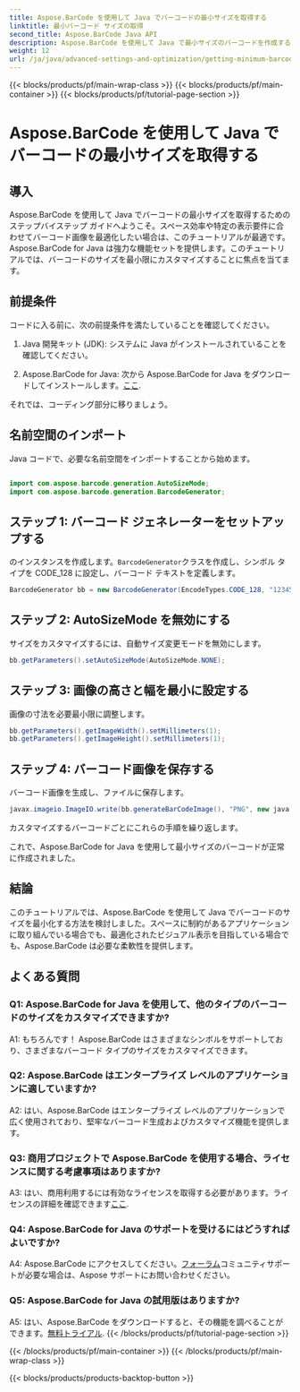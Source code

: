 ```yaml
---
title: Aspose.BarCode を使用して Java でバーコードの最小サイズを取得する
linktitle: 最小バーコード サイズの取得
second_title: Aspose.BarCode Java API
description: Aspose.BarCode を使用して Java で最小サイズのバーコードを作成する方法を学びます。効率的でスペースを最適化したバーコード生成については、ステップバイステップのガイドに従ってください。
weight: 12
url: /ja/java/advanced-settings-and-optimization/getting-minimum-barcode-size/
---
```


{{< blocks/products/pf/main-wrap-class >}}
{{< blocks/products/pf/main-container >}}
{{< blocks/products/pf/tutorial-page-section >}}

# Aspose.BarCode を使用して Java でバーコードの最小サイズを取得する

## 導入

Aspose.BarCode を使用して Java でバーコードの最小サイズを取得するためのステップバイステップ ガイドへようこそ。スペース効率や特定の表示要件に合わせてバーコード画像を最適化したい場合は、このチュートリアルが最適です。 Aspose.BarCode for Java は強力な機能セットを提供します。このチュートリアルでは、バーコードのサイズを最小限にカスタマイズすることに焦点を当てます。

## 前提条件

コードに入る前に、次の前提条件を満たしていることを確認してください。

1. Java 開発キット (JDK): システムに Java がインストールされていることを確認してください。

2.  Aspose.BarCode for Java: 次から Aspose.BarCode for Java をダウンロードしてインストールします。[ここ](https://releases.aspose.com/barcode/java/).

それでは、コーディング部分に移りましょう。

## 名前空間のインポート

Java コードで、必要な名前空間をインポートすることから始めます。

```java

import com.aspose.barcode.generation.AutoSizeMode;
import com.aspose.barcode.generation.BarcodeGenerator;
```

## ステップ 1: バーコード ジェネレーターをセットアップする

のインスタンスを作成します。`BarcodeGenerator`クラスを作成し、シンボル タイプを CODE_128 に設定し、バーコード テキストを定義します。

```java
BarcodeGenerator bb = new BarcodeGenerator(EncodeTypes.CODE_128, "1234567");
```

## ステップ 2: AutoSizeMode を無効にする

サイズをカスタマイズするには、自動サイズ変更モードを無効にします。

```java
bb.getParameters().setAutoSizeMode(AutoSizeMode.NONE);
```

## ステップ 3: 画像の高さと幅を最小に設定する

画像の寸法を必要最小限に調整します。

```java
bb.getParameters().getImageWidth().setMillimeters(1);
bb.getParameters().getImageHeight().setMillimeters(1);
```

## ステップ 4: バーコード画像を保存する

バーコード画像を生成し、ファイルに保存します。

```java
javax.imageio.ImageIO.write(bb.generateBarCodeImage(), "PNG", new java.io.File(dataDir + "minimumresult.png"));
```

カスタマイズするバーコードごとにこれらの手順を繰り返します。

これで、Aspose.BarCode for Java を使用して最小サイズのバーコードが正常に作成されました。

## 結論

このチュートリアルでは、Aspose.BarCode を使用して Java でバーコードのサイズを最小化する方法を検討しました。スペースに制約があるアプリケーションに取り組んでいる場合でも、最適化されたビジュアル表示を目指している場合でも、Aspose.BarCode は必要な柔軟性を提供します。

## よくある質問

### Q1: Aspose.BarCode for Java を使用して、他のタイプのバーコードのサイズをカスタマイズできますか?

A1: もちろんです！ Aspose.BarCode はさまざまなシンボルをサポートしており、さまざまなバーコード タイプのサイズをカスタマイズできます。

### Q2: Aspose.BarCode はエンタープライズ レベルのアプリケーションに適していますか?

A2: はい、Aspose.BarCode はエンタープライズ レベルのアプリケーションで広く使用されており、堅牢なバーコード生成およびカスタマイズ機能を提供します。

### Q3: 商用プロジェクトで Aspose.BarCode を使用する場合、ライセンスに関する考慮事項はありますか?

 A3: はい、商用利用するには有効なライセンスを取得する必要があります。ライセンスの詳細を確認できます[ここ](https://purchase.aspose.com/buy).

### Q4: Aspose.BarCode for Java のサポートを受けるにはどうすればよいですか?

 A4: Aspose.BarCode にアクセスしてください。[フォーラム](https://forum.aspose.com/c/barcode/13)コミュニティサポートが必要な場合は、Aspose サポートにお問い合わせください。

### Q5: Aspose.BarCode for Java の試用版はありますか?

 A5: はい、Aspose.BarCode をダウンロードすると、その機能を調べることができます。[無料トライアル](https://releases.aspose.com/).
{{< /blocks/products/pf/tutorial-page-section >}}

{{< /blocks/products/pf/main-container >}}
{{< /blocks/products/pf/main-wrap-class >}}

{{< blocks/products/products-backtop-button >}}
